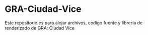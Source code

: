 # GRA-Ciudad-Vice
Este repositorio es para alojar archivos, codigo fuente y librería de renderizado de GRA: Ciudad Vice
